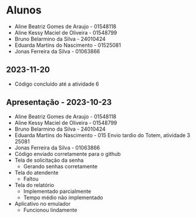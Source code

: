 # Alunos

* Aline Beatriz Gomes de Araujo - 01548118
* Aline Kessy Maciel de Oliveira - 01548799
* Bruno Belarmino da Silva - 24010424
* Eduarda Martins do Nascimento - 01525081
* Jonas Ferreira da Silva - 01063866

## 2023-11-20

* Código concluído até a atividade 6

## Apresentação - 2023-10-23

* Aline Beatriz Gomes de Araujo - 01548118
* Aline Kessy Maciel de Oliveira - 01548799
* Bruno Belarmino da Silva - 24010424
* Eduarda Martins do Nascimento - 015 Envio tardio do Totem, atividade 3
25081
* Jonas Ferreira da Silva - 01063866
* Código enviado corretamente para o github
* Tela de solicitação da senha
    * Gerando senhas corretamente
* Tela do atendente
    * Faltou
* Tela do relatório
    * Implementado parcialmente
    * Tempo médio não implementado
* Aplicativo no emulador
    * Funcionou lindamente

